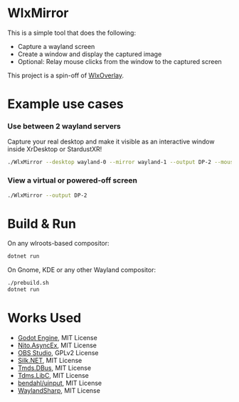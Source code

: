 # WlxMirror

This is a simple tool that does the following:
- Capture a wayland screen
- Create a window and display the captured image
- Optional: Relay mouse clicks from the window to the captured screen

This project is a spin-off of [WlxOverlay](https://github.com/galister/WlxOverlay).

# Example use cases

### Use between 2 wayland servers

Capture your real desktop and make it visible as an interactive window inside XrDesktop or StardustXR!

```bash
./WlxMirror --desktop wayland-0 --mirror wayland-1 --output DP-2 --mouse
```

### View a virtual or powered-off screen

```bash
./WlxMirror --output DP-2
```

# Build & Run

On any wlroots-based compositor:

```bash 
dotnet run
```

On Gnome, KDE or any other Wayland compositor:

```bash
./prebuild.sh
dotnet run
```

# Works Used
- [Godot Engine](https://github.com/godotengine/godot), MIT License
- [Nito.AsyncEx](https://github.com/StephenCleary/AsyncEx), MIT License
- [OBS Studio](https://github.com/obsproject/obs-studio), GPLv2 License
- [Silk.NET](https://github.com/dotnet/Silk.NET), MIT License
- [Tmds.DBus](https://github.com/tmds/Tmds.DBus), MIT License
- [Tdms.LibC](https://github.com/tmds/Tmds.LibC), MIT License
- [bendahl/uinput](https://github.com/bendahl/uinput), MIT License
- [WaylandSharp](https://github.com/X9VoiD/WaylandSharp), MIT License
